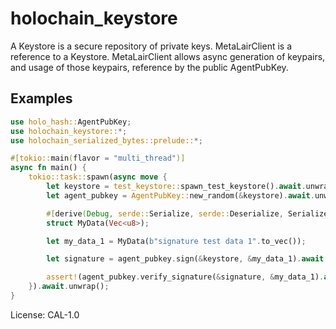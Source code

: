 # holochain_keystore

<!-- cargo-rdme start -->

A Keystore is a secure repository of private keys. MetaLairClient is a
reference to a Keystore. MetaLairClient allows async generation of keypairs,
and usage of those keypairs, reference by the public AgentPubKey.

## Examples

```rust
use holo_hash::AgentPubKey;
use holochain_keystore::*;
use holochain_serialized_bytes::prelude::*;

#[tokio::main(flavor = "multi_thread")]
async fn main() {
    tokio::task::spawn(async move {
        let keystore = test_keystore::spawn_test_keystore().await.unwrap();
        let agent_pubkey = AgentPubKey::new_random(&keystore).await.unwrap();

        #[derive(Debug, serde::Serialize, serde::Deserialize, SerializedBytes)]
        struct MyData(Vec<u8>);

        let my_data_1 = MyData(b"signature test data 1".to_vec());

        let signature = agent_pubkey.sign(&keystore, &my_data_1).await.unwrap();

        assert!(agent_pubkey.verify_signature(&signature, &my_data_1).await.unwrap());
    }).await.unwrap();
}
```

<!-- cargo-rdme end -->

License: CAL-1.0
